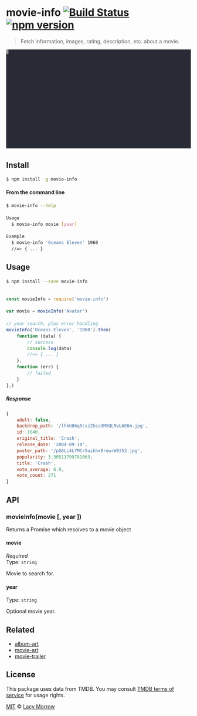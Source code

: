 # movie-info [![Build Status](https://travis-ci.org/lacymorrow/movie-info.svg?branch=master)](https://travis-ci.org/lacymorrow/movie-info) [![npm version](https://badge.fury.io/js/movie-info.svg)](https://badge.fury.io/js/movie-info)

> Fetch information, images, rating, description, etc. about a movie.

[![movie-info](movie-info.svg)]()


## Install

```bash
$ npm install -g movie-info
```


#### From the command line

```bash
$ movie-info --help

Usage
  $ movie-info movie [year]

Example
  $ movie-info 'Oceans Eleven' 1960  
  //=> { ... }
```



## Usage

```bash
$ npm install --save movie-info
```

```js

const movieInfo = require('movie-info')

var movie = movieInfo('Avatar')

// year search, plus error handling
movieInfo('Oceans Eleven', '1960').then(
    function (data) {
        // success
        console.log(data)
        //=> { ... }
    },
    function (err) {
        // failed
    }
},)

```

##### Response

```js
{
    adult: false,
    backdrop_path: '/lhkU86q5cszZkca9MVQLMvUAE6m.jpg',
    id: 1640,
    original_title: 'Crash',
    release_date: '2004-09-10',
    poster_path: '/pG8LL4LYMCr5uikhx9rewrW8352.jpg',
    popularity: 3.30511799781063,
    title: 'Crash',
    vote_average: 6.9,
    vote_count: 271
}
```


## API

### movieInfo(movie [, year ])

Returns a Promise which resolves to a movie object

#### movie

*Required*  
Type: `string`

Movie to search for.


#### year

Type: `string` 

Optional movie year.




## Related

* [album-art](https://github.com/lacymorrow/album-art)
* [movie-art](https://github.com/lacymorrow/movie-art)
* [movie-trailer](https://github.com/lacymorrow/movie-trailer)


## License

This package uses data from TMDB. You may consult [TMDB terms of service](https://www.themoviedb.org/documentation/api/terms-of-use) for usage rights.

[MIT](http://opensource.org/licenses/MIT) © [Lacy Morrow](http://lacymorrow.com)
